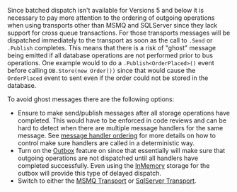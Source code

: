Since batched dispatch isn't available for Versions 5 and below it is necessary to pay more attention to the ordering of outgoing operations when using transports other than MSMQ and SQLServer since they lack support for cross queue transactions. For those transports messages will be dispatched immediately to the transport as soon as the call to `.Send` or `.Publish` completes. This means that there is a risk of "ghost" message being emitted if all database operations are not performed prior to bus operations. One example would to do a `.Publish<OrderPlaced>()` event before calling `DB.Store(new Order())` since that would cause the `OrderPlaced` event to sent even if the order could not be stored in the database.

To avoid ghost messages there are the following options:

 * Ensure to make send/publish messages after all storage operations have completed. This would have to be enforced in code reviews and can be hard to detect when there are multiple message handlers for the same message. See [message handler ordering](/nservicebus/handlers/handler-ordering.md) for more details on how to control make sure handlers are called in a deterministic way.
 * Turn on the [Outbox](/nservicebus/outbox) feature on since that essentially will make sure that outgoing operations are not dispatched until all handlers have completed successfully. Even using the [InMemory](/nservicebus/persistence/in-memory.md) storage for the outbox will provide this type of delayed dispatch.
 * Switch to either the [MSMQ Transport](/nservicebus/msmq/) or [SqlServer Transport](/nservicebus/sqlserver/).